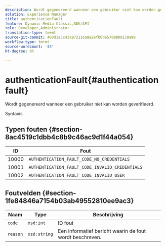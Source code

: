 ```yaml
---
description: Wordt gegenereerd wanneer een gebruiker niet kan worden geverifieerd.
solution: Experience Manager
title: authenticationFault
feature: Dynamic Media Classic,SDK/API
role: Developer,Administrator
translation-type: tm+mt
source-git-commit: 469d1a5c43a972116a8a2efb0de5708800130a99
workflow-type: tm+mt
source-wordcount: '44'
ht-degree: 6%

---
```



# authenticationFault{#authenticationfault}

Wordt gegenereerd wanneer een gebruiker niet kan worden geverifieerd.

Syntaxis

## Typen fouten {#section-8ac4519c1dbb4c8b9c46ac9d1f44a054}

| ID | Fout |
|---|---|
| 10000 | `AUTHENTICATION_FAULT_CODE_NO_CREDENTIALS` |
| 10001 | `AUTHENTICATION_FAULT_CODE_INVALID_CREDENTIALS` |
| 10002 | `AUTHENTICATION_FAULT_CODE_INVALID_USER` |

## Foutvelden {#section-1fe84846a7154b03ab49552810ee9ac3}

| Naam | Type | Beschrijving |
|---|---|---|
| `code` | `xsd:int` | ID fout |
| `reason` | `xsd:string` | Een informatief bericht waarin de fout wordt beschreven. |
